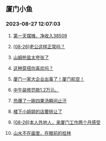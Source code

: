 ## 厦门小鱼 
### 2023-08-27 12:07:03

1. [第一天摆摊，净收入38509](http://bbs.xmfish.com/read-htm-tid-18060937.html)

2. [[08-26]老公这样正常吗？](http://bbs.xmfish.com/read-htm-tid-18061018.html)

3. [山姆抢盐太夸张了](http://bbs.xmfish.com/read-htm-tid-18061031.html)

4. [这种穿搭你喜欢吗？](http://bbs.xmfish.com/read-htm-tid-18060884.html)

5. [厦门一家大企业出事了！厦门航空！](http://bbs.xmfish.com/read-htm-tid-18061153.html)

6. [中午装修罚款1.2万元。](http://bbs.xmfish.com/read-htm-tid-18060901.html)

7. [热爆了一碗四果汤瞬间止汗](http://bbs.xmfish.com/read-htm-tid-18060911.html)

8. [楼下小姐姐的店要转让了](http://bbs.xmfish.com/read-htm-tid-18061042.html)

9. [[08-26]本人外地人，来厦门工作两个月感受](http://bbs.xmfish.com/read-htm-tid-18061160.html)

10. [山水不在画里，在眼前的桂林](http://bbs.xmfish.com/read-htm-tid-18060912.html)


